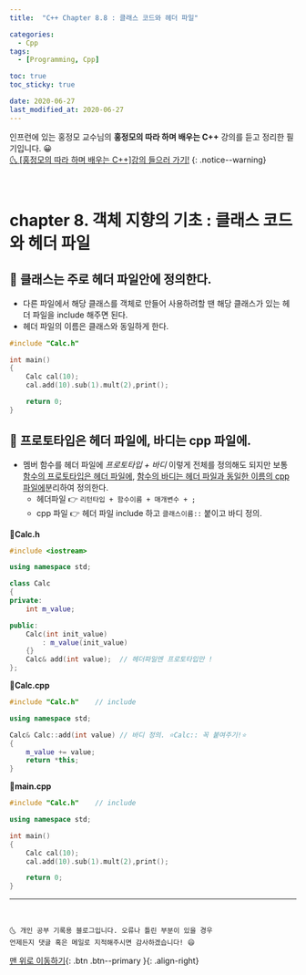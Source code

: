 ```yaml
---
title:  "C++ Chapter 8.8 : 클래스 코드와 헤더 파일" 

categories:
  - Cpp
tags:
  - [Programming, Cpp]

toc: true
toc_sticky: true

date: 2020-06-27
last_modified_at: 2020-06-27
---
```


인프런에 있는 홍정모 교수님의 **홍정모의 따라 하며 배우는 C++** 강의를 듣고 정리한 필기입니다. 😀    
[🌜 [홍정모의 따라 하며 배우는 C++]강의 들으러 가기!](https://www.inflearn.com/course/following-c-plus)
{: .notice--warning}

<br>

# chapter 8. 객체 지향의 기초 : 클래스 코드와 헤더 파일

## 🔔 클래스는 주로 헤더 파일안에 정의한다.

- 다른 파일에서 해당 클래스를 객체로 만들어 사용하려할 땐 해당 클래스가 있는 헤더 파일을 include 해주면 된다. 
- 헤더 파일의 이름은 클래스와 동일하게 한다.

```cpp
#include "Calc.h"

int main()
{
    Calc cal(10);
    cal.add(10).sub(1).mult(2),print();

    return 0;
}
```

## 🔔 프로토타입은 헤더 파일에, 바디는 cpp 파일에.

- 멤버 함수를 헤더 파일에 *프로토타입 + 바디* 이렇게 전체를 정의해도 되지만 보통 <u>함수의 프로토타입은 헤더 파일에</u>, <u>함수의 바디는 헤더 파일과 동일한 이름의 cpp파일에</u>분리하여 정의한다.
  - 헤더파일 👉 `리턴타입 + 함수이름 + 매개변수 + ;`
  - cpp 파일 👉 헤더 파일 include 하고 `클래스이름::` 붙이고 바디 정의.


📜**Calc.h**

```cpp
#include <iostream>

using namespace std;

class Calc
{
private:
	int m_value;

public: 
	Calc(int init_value)     
		: m_value(init_value)
	{}
	Calc& add(int value);  // 헤더파일엔 프로토타입만 ! 
};
```

📜**Calc.cpp**

```cpp
#include "Calc.h"    // include

using namespace std;

Calc& Calc::add(int value) // 바디 정의. ⭐Calc:: 꼭 붙여주기!⭐
{ 
    m_value += value; 
    return *this;
}
```

📜**main.cpp**

```cpp
#include "Calc.h"    // include

using namespace std;

int main()
{
    Calc cal(10);
    cal.add(10).sub(1).mult(2),print();

    return 0;
}
```

***
<br>

    🌜 개인 공부 기록용 블로그입니다. 오류나 틀린 부분이 있을 경우 
    언제든지 댓글 혹은 메일로 지적해주시면 감사하겠습니다! 😄

[맨 위로 이동하기](#){: .btn .btn--primary }{: .align-right}

<br>